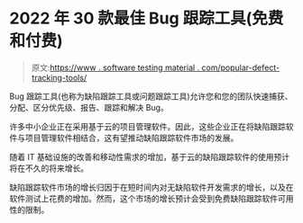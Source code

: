 # 2022 年 30 款最佳 Bug 跟踪工具(免费和付费)

> 原文:[https://www . software testing material . com/popular-defect-tracking-tools/](https://www.softwaretestingmaterial.com/popular-defect-tracking-tools/)

Bug 跟踪工具(也称为缺陷跟踪工具或问题跟踪工具)允许您和您的团队快速捕获、分配、区分优先级、报告、跟踪和解决 Bug。

许多中小企业正在采用基于云的项目管理软件。因此，这些企业正在将缺陷跟踪软件与项目管理软件相结合，这有望推动缺陷跟踪软件市场的发展。

随着 IT 基础设施的改善和移动性需求的增加，基于云的缺陷跟踪软件的使用预计将在不久的将来增长。

缺陷跟踪软件市场的增长归因于在短时间内对无缺陷软件开发需求的增长，以及在软件测试上花费的增加。然而，这个市场的增长预计会受到免费缺陷跟踪软件可用性的限制。
